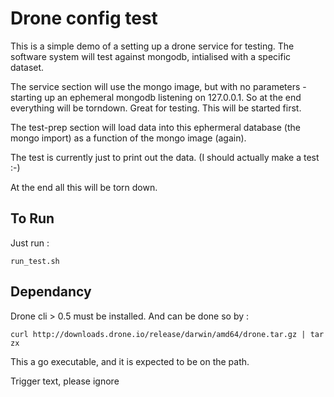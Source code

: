 Drone config test
=================

This is a simple demo of a setting up a drone service for testing. The software
system will test against mongodb, intialised with a specific dataset.

The service section will use the mongo image, but with no parameters - starting
up an ephemeral mongodb listening on 127.0.0.1. So at the end everything will be
torndown. Great for testing. This will be started first.

The test-prep section will load data into this ephermeral database (the mongo import)
as a function of the mongo image (again).

The test is currently just to print out the data. (I should actually
make a test :-)

At the end all this will be torn down.

To Run
------

Just run :

```
run_test.sh
```

Dependancy
-----------

Drone cli > 0.5 must be installed. And can be done so by :

```
curl http://downloads.drone.io/release/darwin/amd64/drone.tar.gz | tar zx
```

This a go executable, and it is expected to be on the path.

Trigger text, please ignore
